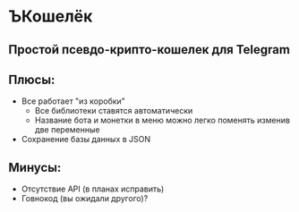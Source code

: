 # ЪКошелёк
## Простой псевдо-крипто-кошелек для Telegram

## Плюсы:
- Все работает "из коробки"
  - Все библиотеки ставятся автоматически
  - Название бота и монетки в меню можно легко поменять изменив две переменные
- Сохранение базы данных в JSON
## Минусы:
- Отсутствие API (в планах исправить)
- Говнокод (вы ожидали другого)?
